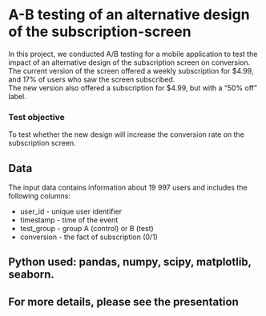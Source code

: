# A-B testing of an alternative design of the subscription-screen
In this project, we conducted A/B testing for a mobile application to test the impact of an alternative design of the subscription screen on conversion. 
The current version of the screen offered a weekly subscription for $4.99, and 17% of users who saw the screen subscribed.  
The new version also offered a subscription for $4.99, but with a “50% off” label.  
### Test objective  
To test whether the new design will increase the conversion rate on the subscription screen.  
## Data
The input data contains information about 19 997 users and includes the following columns:  
- user_id - unique user identifier  
- timestamp - time of the event  
- test_group - group A (control) or B (test)  
- conversion - the fact of subscription (0/1)
## Python used: pandas, numpy, scipy, matplotlib, seaborn.  

## For more details, please see the presentation
